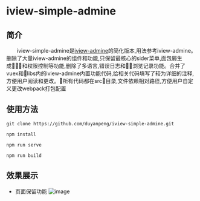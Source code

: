 # iview-simple-admine

## 简介
&emsp;&emsp;iview-simple-admine是[iview-admine](https://github.com/iview/iview-admin)的简化版本,用法参考iview-admine。删除了大量iview-admine的组件和功能,只保留最核心的sider菜单,面包屑生成和权限控制等功能,删除了多语言,错误日志和浏览记录功能。合并了vuex和libs内的iview-admine内置功能代码,给相关代码填写了较为详细的注释,方便用户阅读和更改。所有代码都在src目录,文件依赖相对路径,方便用户自定义更改webpack打包配置
## 使用方法
```
git clone https://github.com/duyanpeng/iview-simple-admine.git

npm install

npm run serve

npm run build
```

## 效果展示

- 页面保留功能
![image](https://github.com/duyanpeng/iview-simple-admine/blob/master/src/assets/home.jpg)

